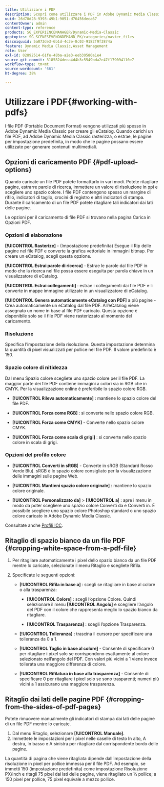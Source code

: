 ```yaml
---
title: Utilizzare i PDF
description: Scopri come utilizzare i PDF in Adobe Dynamic Media Classic.
uuid: 26d70d28-9393-49b1-9051-d70456deca67
contentOwner: admin
content-type: reference
products: SG_EXPERIENCEMANAGER/Dynamic-Media-Classic
geptopics: SG_SCENESEVENONDEMAND_PK/categories/master_files
discoiquuid: 5a073de3-6b1d-4c3e-8c03-9182f9f3874a
feature: Dynamic Media Classic,Asset Management
role: User
exl-id: 02892514-61fe-48ba-a2e3-eeb30580a1e4
source-git-commit: 3185824deca4d4b3c5549bda2e47f179094110e7
workflow-type: tm+mt
source-wordcount: '661'
ht-degree: 38%

---
```


# Utilizzare i PDF{#working-with-pdfs}

I file PDF (Portable Document Format) vengono utilizzati più spesso in Adobe Dynamic Media Classic per creare gli eCatalog. Quando carichi un file PDF, ad Adobe Dynamic Media Classic rasterizza, o estrae, le pagine per impostazione predefinita, in modo che le pagine possano essere utilizzate per generare contenuti multimediali.

## Opzioni di caricamento PDF {#pdf-upload-options}

Quando caricate un file PDF potete formattarlo in vari modi. Potete ritagliare pagine, estrarre parole di ricerca, immettere un valore di risoluzione in ppi e scegliere uno spazio colore. I file PDF contengono spesso un margine di rifilo, indicatori di taglio, crocini di registro e altri indicatori di stampa. Durante il caricamento di un file PDF potete ritagliare tali indicatori dai lati delle pagine.

Le opzioni per il caricamento di file PDF si trovano nella pagina Carica in Opzioni PDF.

### Opzioni di elaborazione

**[!UICONTROL Rasterize]**  - (Impostazione predefinita) Esegue il Rip delle pagine nel file PDF e converte la grafica vettoriale in immagini bitmap. Per creare un eCatalog, scegli questa opzione.

**[!UICONTROL Estrai parole di ricerca]**  - Estrae le parole dal file PDF in modo che la ricerca nel file possa essere eseguita per parola chiave in un visualizzatore di eCatalog.

**[!UICONTROL Estrai collegamenti]** : estrae i collegamenti dai file PDF e li converte in mappe immagine utilizzate in un visualizzatore di eCatalog.

**[!UICONTROL Genera automaticamente eCatalog con PDF]**  a più pagine - Crea automaticamente un eCatalog dal file PDF. All’eCatalog viene assegnato un nome in base al file PDF caricato. Questa opzione è disponibile solo se il file PDF viene rasterizzato al momento del caricamento.

### Risoluzione

Specifica l’impostazione della risoluzione. Questa impostazione determina la quantità di pixel visualizzati per pollice nel file PDF. Il valore predefinito è 150.

### Spazio colore di nitidezza

Dal menu Spazio colore scegliete uno spazio colore per il file PDF. La maggior parte dei file PDF contiene immagini a colori sia in RGB che in CMYK. Per la visualizzazione online è preferibile lo spazio colore RGB.

* **[!UICONTROL Rileva automaticamente]** : mantiene lo spazio colore del file PDF.

* **[!UICONTROL Forza come RGB]** : si converte nello spazio colore RGB.

* **[!UICONTROL Forza come CMYK]**  - Converte nello spazio colore CMYK.

* **[!UICONTROL Forza come scala di grigi]** : si converte nello spazio colore in scala di grigi.

### Opzioni del profilo colore

* **[!UICONTROL Converti in sRGB]**  - Converte in sRGB (Standard Rosso Verde Blu). sRGB è lo spazio colore consigliato per la visualizzazione delle immagini sulle pagine Web.

* **[!UICONTROL Mantieni spazio colore originale]** : mantiene lo spazio colore originale.

* **[!UICONTROL Personalizzato da]**  >  **[!UICONTROL a]** : apre i menu in modo da poter scegliere uno spazio colore Converti da e Converti in. È possibile scegliere uno spazio colore Photoshop standard o uno spazio colore caricato in Adobe Dynamic Media Classic.

Consultate anche [Profili ICC](/help/icc-profiles.md#icc_profiles).

## Ritaglio di spazio bianco da un file PDF {#cropping-white-space-from-a-pdf-file}

1. Per ritagliare automaticamente i pixel dello spazio bianco da un file PDF mentre lo caricate, selezionate il menu Ritaglio e scegliete Rifila.
1. Specificate le seguenti opzioni:

   * **[!UICONTROL Rifila in base a]** : scegli se ritagliare in base al colore o alla trasparenza:

      * **[!UICONTROL Colore]** : scegli l’opzione Colore. Quindi selezionare il menu **[!UICONTROL Angolo]** e scegliere l’angolo del PDF con il colore che rappresenta meglio lo spazio bianco da ritagliare.

      * **[!UICONTROL Trasparenza]** : scegli l’opzione Trasparenza.
   * **[!UICONTROL Tolleranza]** : trascina il cursore per specificare una tolleranza da 0 a 1.

   * **[!UICONTROL Taglio in base al colore]**  - Consente di specificare 0 per ritagliare i pixel solo se corrispondono esattamente al colore selezionato nell’angolo del PDF. Con valori più vicini a 1 viene invece tollerata una maggiore differenza di colore. 

   * **[!UICONTROL Rifilatura in base alla trasparenza]**  - Consente di specificare 0 per ritagliare i pixel solo se sono trasparenti; numeri più vicini a 1 assicurano una maggiore trasparenza.


## Ritaglio dai lati delle pagine PDF {#cropping-from-the-sides-of-pdf-pages}

Potete rimuovere manualmente gli indicatori di stampa dai lati delle pagine di un file PDF mentre lo caricate.

1. Dal menu Ritaglio, selezionare **[!UICONTROL Manuale]**.
1. Immettete le impostazioni per i pixel nelle caselle di testo In alto, A destra, In basso e A sinistra per ritagliare dal corrispondente bordo delle pagine.

La quantità di pagina che viene ritagliata dipende dall’impostazione della risoluzione in pixel per pollice immessa per il file PDF. Ad esempio, se immetti 150 (impostazione predefinita) come impostazione Risoluzione PX/Inch e ritagli 75 pixel dai lati delle pagine, viene ritagliato un ½ pollice; a 150 pixel per pollice, 75 pixel equivale a mezzo pollice.
